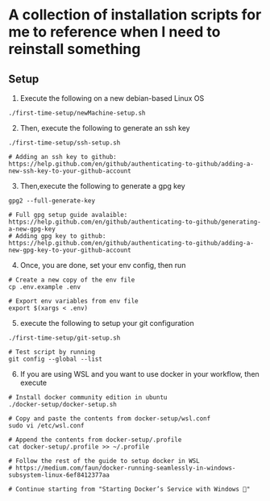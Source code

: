 # A collection of installation scripts for me to reference when I need to reinstall something

## Setup

1. Execute the following on a new debian-based Linux OS

```
./first-time-setup/newMachine-setup.sh
```

2. Then, execute the following to generate an ssh key

```
./first-time-setup/ssh-setup.sh

# Adding an ssh key to github: https://help.github.com/en/github/authenticating-to-github/adding-a-new-ssh-key-to-your-github-account
```

3. Then,execute the following to generate a gpg key

```
gpg2 --full-generate-key

# Full gpg setup guide avalaible: https://help.github.com/en/github/authenticating-to-github/generating-a-new-gpg-key
# Adding gpg key to github: https://help.github.com/en/github/authenticating-to-github/adding-a-new-gpg-key-to-your-github-account
```

4. Once, you are done, set your env config, then run

```
# Create a new copy of the env file
cp .env.example .env

# Export env variables from env file
export $(xargs < .env)
```

5. execute the following to setup your git configuration

```
./first-time-setup/git-setup.sh

# Test script by running
git config --global --list
```

6. If you are using WSL and you want to use docker in your workflow, then execute

```
# Install docker community edition in ubuntu
./docker-setup/docker-setup.sh

# Copy and paste the contents from docker-setup/wsl.conf
sudo vi /etc/wsl.conf

# Append the contents from docker-setup/.profile
cat docker-setup/.profile >> ~/.profile

# Follow the rest of the guide to setup docker in WSL
# https://medium.com/faun/docker-running-seamlessly-in-windows-subsystem-linux-6ef8412377aa

# Continue starting from "Starting Docker’s Service with Windows 🚀"
```
